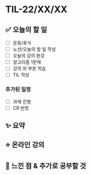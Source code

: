 # TIL-22/XX/XX

## :white_check_mark: 오늘의 할 일

- [ ] 운동/휴식
- [ ] 노션/오늘의 할 일 작성
- [ ] 오늘의 강의 완강
- [ ] 알고리즘 1문제
- [ ] 강의 외 부분 학습
- [ ] TIL 작성

### 추가된 일정

- [ ] 과제 진행
- [ ] CR 반영

## :sparkles: 요약

## :star: 온라인 강의

## :star2: 느낀 점 & 추가로 공부할 것